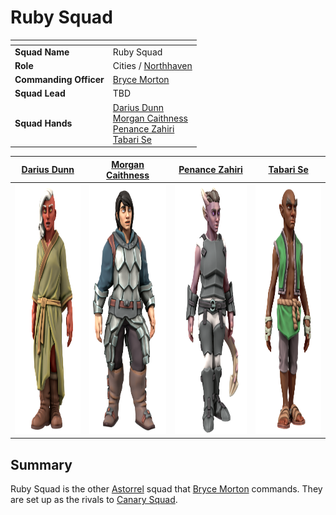 # Ruby Squad

| []() | |
| --- | --- |
| **Squad Name** | Ruby Squad | squad.2
| **Role** | Cities / [Northhaven](../../../places/cities/northhaven.md) |
| **Commanding Officer** | [Bryce Morton](../../../characters/bryce-morton.md) |
| **Squad Lead** | TBD |
| **Squad Hands** | [Darius Dunn](../../../characters/darius-dunn.md)<br>[Morgan Caithness](../../../characters/morgan-caithness.md)<br>[Penance Zahiri](../../../characters/penance-zahiri.md)<br>[Tabari Se](../../../characters/tabari-se.md)

| [Darius Dunn](../../../characters/darius-dunn.md) | [Morgan Caithness](../../../characters/morgan-caithness.md) | [Penance Zahiri](../../../characters/penance-zahiri.md) | [Tabari Se](../../../characters/tabari-se.md) |
|:---:|:---:|:---:|:---:|
| <img src="https://raw.githubusercontent.com/jesskelsall/astarus-images/main/characters/portraits/94fe4e7c79cbcd9a.png" height="400" /> | <img src="https://raw.githubusercontent.com/jesskelsall/astarus-images/main/characters/portraits/e7a36c7e28f97107.png" height="400" /> | <img src="https://raw.githubusercontent.com/jesskelsall/astarus-images/main/characters/portraits/1c019d0a10e8341a.png" height="400" /> | <img src="https://raw.githubusercontent.com/jesskelsall/astarus-images/main/characters/portraits/0e9d44f0b522c033.png" height="400" /> | 

## Summary

Ruby Squad is the other [Astorrel](../astorrel.md) squad that [Bryce Morton](../../../characters/bryce-morton.md) commands. They are set up as the rivals to [Canary Squad](canary-squad.md).
